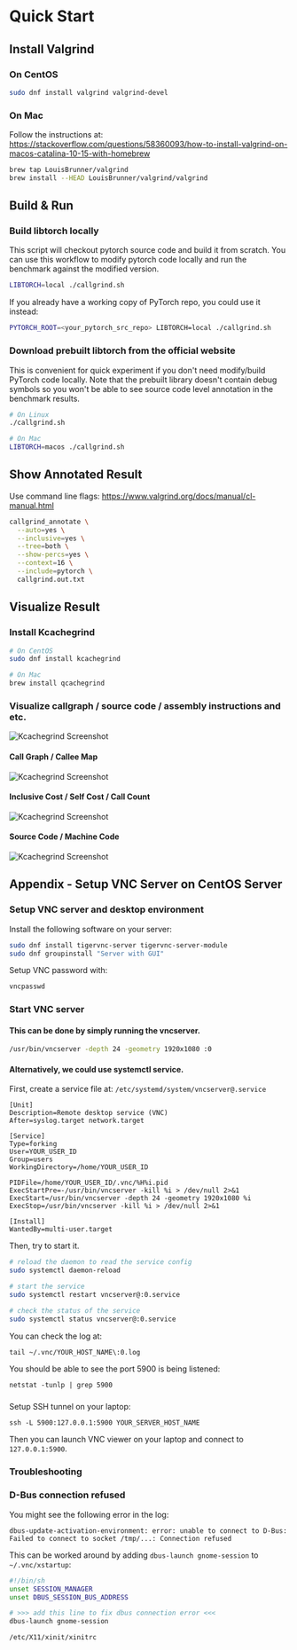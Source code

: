 # Quick Start

## Install Valgrind

### On CentOS
```bash
sudo dnf install valgrind valgrind-devel
```

### On Mac
Follow the instructions at: https://stackoverflow.com/questions/58360093/how-to-install-valgrind-on-macos-catalina-10-15-with-homebrew
```bash
brew tap LouisBrunner/valgrind
brew install --HEAD LouisBrunner/valgrind/valgrind
```

## Build & Run

### Build libtorch locally
This script will checkout pytorch source code and build it from scratch.
You can use this workflow to modify pytorch code locally and run the benchmark against the modified version.
```bash
LIBTORCH=local ./callgrind.sh
```
If you already have a working copy of PyTorch repo, you could use it instead:
```bash
PYTORCH_ROOT=<your_pytorch_src_repo> LIBTORCH=local ./callgrind.sh
```

### Download prebuilt libtorch from the official website
This is convenient for quick experiment if you don't need modify/build PyTorch code locally. Note that the prebuilt library doesn't contain debug symbols so you won't be able to see source code level annotation in the benchmark results.
```bash
# On Linux
./callgrind.sh

# On Mac
LIBTORCH=macos ./callgrind.sh
```

## Show Annotated Result

Use command line flags: https://www.valgrind.org/docs/manual/cl-manual.html

```bash
callgrind_annotate \
  --auto=yes \
  --inclusive=yes \
  --tree=both \
  --show-percs=yes \
  --context=16 \
  --include=pytorch \
  callgrind.out.txt
```

## Visualize Result

### Install Kcachegrind
```bash
# On CentOS
sudo dnf install kcachegrind

# On Mac
brew install qcachegrind
```

### Visualize callgraph / source code / assembly instructions and etc.

![Kcachegrind Screenshot](callgrind_demo.png?raw=true)

#### Call Graph / Callee Map

![Kcachegrind Screenshot](callgrind_demo_1.gif?raw=true)

#### Inclusive Cost / Self Cost / Call Count

![Kcachegrind Screenshot](callgrind_demo_2.gif?raw=true)

#### Source Code / Machine Code

![Kcachegrind Screenshot](callgrind_demo_3.gif?raw=true)

## Appendix - Setup VNC Server on CentOS Server

### Setup VNC server and desktop environment

Install the following software on your server:
```bash
sudo dnf install tigervnc-server tigervnc-server-module
sudo dnf groupinstall "Server with GUI" 
```

Setup VNC password with:
```bash
vncpasswd
```

### Start VNC server

#### This can be done by simply running the vncserver.
```bash
/usr/bin/vncserver -depth 24 -geometry 1920x1080 :0
```

#### Alternatively, we could use systemctl service.

First, create a service file at: `/etc/systemd/system/vncserver@.service`
```
[Unit]
Description=Remote desktop service (VNC)
After=syslog.target network.target

[Service]
Type=forking
User=YOUR_USER_ID
Group=users
WorkingDirectory=/home/YOUR_USER_ID

PIDFile=/home/YOUR_USER_ID/.vnc/%H%i.pid
ExecStartPre=-/usr/bin/vncserver -kill %i > /dev/null 2>&1
ExecStart=/usr/bin/vncserver -depth 24 -geometry 1920x1080 %i
ExecStop=/usr/bin/vncserver -kill %i > /dev/null 2>&1

[Install]
WantedBy=multi-user.target
```

Then, try to start it.
```bash
# reload the daemon to read the service config
sudo systemctl daemon-reload

# start the service
sudo systemctl restart vncserver@:0.service

# check the status of the service
sudo systemctl status vncserver@:0.service
```

You can check the log at:
```
tail ~/.vnc/YOUR_HOST_NAME\:0.log
```

You should be able to see the port 5900 is being listened:
```
netstat -tunlp | grep 5900
```

### 

Setup SSH tunnel on your laptop:
```
ssh -L 5900:127.0.0.1:5900 YOUR_SERVER_HOST_NAME
```

Then you can launch VNC viewer on your laptop and connect to `127.0.0.1:5900`.

### Troubleshooting

### D-Bus connection refused

You might see the following error in the log:
```
dbus-update-activation-environment: error: unable to connect to D-Bus: Failed to connect to socket /tmp/...: Connection refused  
```

This can be worked around by adding `dbus-launch gnome-session` to `~/.vnc/xstartup`:
```bash
#!/bin/sh
unset SESSION_MANAGER
unset DBUS_SESSION_BUS_ADDRESS

# >>> add this line to fix dbus connection error <<<
dbus-launch gnome-session

/etc/X11/xinit/xinitrc
```


